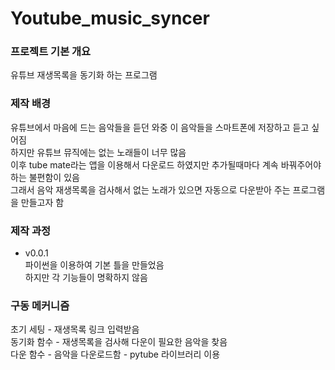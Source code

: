 # Youtube_music_syncer
### 프로젝트 기본 개요  
유튜브 재생목록을 동기화 하는 프로그램  
### 제작 배경
유튜브에서 마음에 드는 음악들을 듣던 와중 이 음악들을 스마트폰에 저장하고 듣고 싶어짐  
하지만 유튜브 뮤직에는 없는 노래들이 너무 많음  
이후 tube mate라는 앱을 이용해서 다운로드 하였지만 추가될때마다 계속 바꿔주어야 하는 불편함이 있음  
그래서 음악 재생목록을 검사해서 없는 노래가 있으면 자동으로 다운받아 주는 프로그램을 만들고자 함  
### 제작 과정
* v0.0.1  
파이썬을 이용하여 기본 틀을 만들었음  
하지만 각 기능들이 명확하지 않음  
### 구동 메커니즘
초기 세팅 - 재생목록 링크 입력받음  
동기화 함수 - 재생목록을 검사해 다운이 필요한 음악을 찾음  
다운 함수 - 음악을 다운로드함 - pytube 라이브러리 이용
